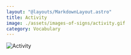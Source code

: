 ```yaml
---
layout: "@layouts/MarkdownLayout.astro"
title: Activity
image: ./assets/images-of-signs/activity.gif
category: Vocabulary
---
```


![Activity](@signs/activity.gif)
